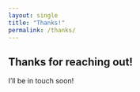 ```yaml
---
layout: single
title: "Thanks!"
permalink: /thanks/
---
```


## Thanks for reaching out!

I’ll be in touch soon!

